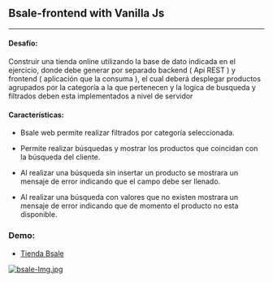 
## Bsale-frontend with Vanilla Js
- - -

#### Desafío:  


Construir una tienda online utilizando la base de dato indicada en el ejercicio, donde debe generar por separado backend ( Api REST ) y frontend ( aplicación que la consuma ), el cual deberá desplegar productos agrupados por la categoría a la que pertenecen y la logíca de busqueda y filtrados deben esta implementados a nivel de servidor

#### Características:

* Bsale web permite realizar filtrados por categoría seleccionada.  

* Permite realizar búsquedas y mostrar los productos que coincidan con la búsqueda 
del cliente.   

* Al realizar una búsqueda sin insertar un producto se mostrara un mensaje de error 
indicando que el campo debe ser llenado.

* Al realizar una búsqueda con valores que no existen mostrara un mensaje de error 
indicando que de momento el producto no esta disponible.

### Demo:

* [Tienda Bsale](https://bsale-front-giux.vercel.app/)

    
[![bsale-Img.jpg](https://i.postimg.cc/FKyHX0rs/bsale-Img.jpg)](https://postimg.cc/p9dHDh5g)